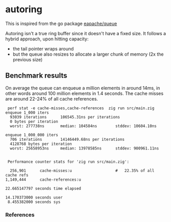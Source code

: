 # autoring
This is inspired from the go package [eapache/queue](https://github.com/eapache/queue/)

Autoring isn't a true ring buffer since it doesn't have a fixed size. It follows a hybrid approach, upon hitting capacity:
- the tail pointer wraps around
- but the queue also resizes to allocate a larger chunk of memory (2x the previous size)

## Benchmark results
On average the queue can enqueue a million elements in around 14ms, in other words around 100 million elements in 1.4 seconds. The cache misses are around 22-24% of all cache references.

```shell
 perf stat -e cache-misses,cache-references  zig run src/main.zig
enqueue 1_000 iters
  93039 iterations      106545.31ns per iterations
  0 bytes per iteration
  worst: 277738ns       median: 104584ns        stddev: 10604.10ns

enqueue 1_000_000 iters
  706 iterations        14146449.68ns per iterations
  4128768 bytes per iteration
  worst: 25658953ns     median: 13978585ns      stddev: 900961.11ns


 Performance counter stats for 'zig run src/main.zig':

  256,901      cache-misses:u                   #   22.35% of all cache refs         
1,149,444      cache-references:u                                                    

22.665147797 seconds time elapsed

14.170373000 seconds user
 8.455382000 seconds sys
```

### References
